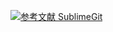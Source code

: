 [![](https://img.shields.io/badge/参考文献-SublimeGit-red.svg "参考文献 SublimeGit")](https://sublimegit.readthedocs.io/en/latest//index.html)

